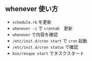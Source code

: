 ## whenever 使い方

* `schedule.rb` を更新
* `whenever -i` で `crontab`　更新
* `whenever` で内容を確認
* `/etc/init.d/cron start` で `cron` 起動
* `/etc/init.d/cron status` で確認
* `bin/resque start` でタスクスタート
